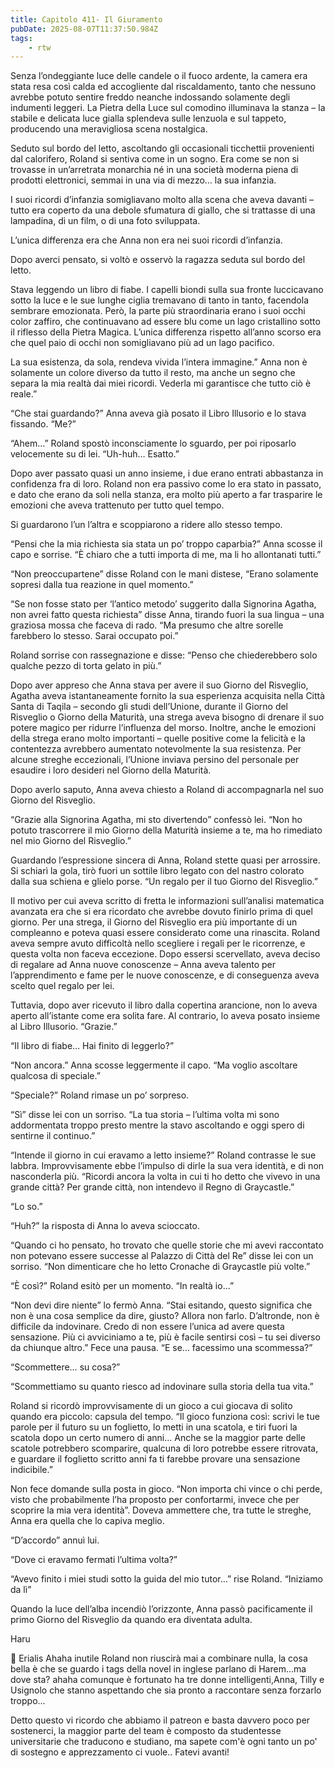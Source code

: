 ```yaml
---
title: Capitolo 411- Il Giuramento
pubDate: 2025-08-07T11:37:50.984Z
tags:
    - rtw
---
```















Senza l’ondeggiante luce delle candele o il fuoco ardente, la camera era stata resa così calda ed accogliente dal riscaldamento, tanto che nessuno avrebbe potuto sentire freddo neanche indossando solamente degli indumenti leggeri. La Pietra della Luce sul comodino illuminava la stanza – la stabile e delicata luce gialla splendeva sulle lenzuola e sul tappeto, producendo una meravigliosa scena nostalgica.


Seduto sul bordo del letto, ascoltando gli occasionali ticchettii provenienti dal calorifero, Roland si sentiva come in un sogno. Era come se non si trovasse in un’arretrata monarchia né in una società moderna piena di prodotti elettronici, semmai in una via di mezzo… la sua infanzia.


I suoi ricordi d’infanzia somigliavano molto alla scena che aveva davanti – tutto era coperto da una debole sfumatura di giallo, che si trattasse di una lampadina, di un film, o di una foto sviluppata.


L’unica differenza era che Anna non era nei suoi ricordi d’infanzia.


Dopo averci pensato, si voltò e osservò la ragazza seduta sul bordo del letto.


Stava leggendo un libro di fiabe. I capelli biondi sulla sua fronte luccicavano sotto la luce e le sue lunghe ciglia tremavano di tanto in tanto, facendola sembrare emozionata. Però, la parte più straordinaria erano i suoi occhi color zaffiro, che continuavano ad essere blu come un lago cristallino sotto il riflesso della Pietra Magica. L’unica differenza rispetto all’anno scorso era che quel paio di occhi non somigliavano più ad un lago pacifico.


La sua esistenza, da sola, rendeva vivida l’intera immagine.” Anna non è solamente un colore diverso da tutto il resto, ma anche un segno che separa la mia realtà dai miei ricordi. Vederla mi garantisce che tutto ciò è reale.”


“Che stai guardando?” Anna aveva già posato il Libro Illusorio e lo stava fissando. “Me?”


“Ahem…” Roland spostò inconsciamente lo sguardo, per poi riposarlo velocemente su di lei. “Uh-huh… Esatto.”


Dopo aver passato quasi un anno insieme, i due erano entrati abbastanza in confidenza fra di loro. Roland non era passivo come lo era stato in passato, e dato che erano da soli nella stanza, era molto più aperto a far trasparire le emozioni che aveva trattenuto per tutto quel tempo.


Si guardarono l’un l’altra e scoppiarono a ridere allo stesso tempo.


“Pensi che la mia richiesta sia stata un po’ troppo caparbia?” Anna scosse il capo e sorrise. “Ѐ chiaro che a tutti importa di me, ma li ho allontanati tutti.”


“Non preoccupartene” disse Roland con le mani distese, “Erano solamente sopresi dalla tua reazione in quel momento.”


“Se non fosse stato per ‘l’antico metodo’ suggerito dalla Signorina Agatha, non avrei fatto questa richiesta” disse Anna, tirando fuori la sua lingua – una graziosa mossa che faceva di rado. “Ma presumo che altre sorelle farebbero lo stesso. Sarai occupato poi.”


Roland sorrise con rassegnazione e disse: “Penso che chiederebbero solo qualche pezzo di torta gelato in più.”


Dopo aver appreso che Anna stava per avere il suo Giorno del Risveglio, Agatha aveva istantaneamente fornito la sua esperienza acquisita nella Città Santa di Taqila – secondo gli studi dell’Unione, durante il Giorno del Risveglio o Giorno della Maturità, una strega aveva bisogno di drenare il suo potere magico per ridurre l’influenza del morso. Inoltre, anche le emozioni della strega erano molto importanti – quelle positive come la felicità e la contentezza avrebbero aumentato notevolmente la sua resistenza. Per alcune streghe eccezionali, l’Unione inviava persino del personale per esaudire i loro desideri nel Giorno della Maturità.


Dopo averlo saputo, Anna aveva chiesto a Roland di accompagnarla nel suo Giorno del Risveglio.


“Grazie alla Signorina Agatha, mi sto divertendo” confessò lei. “Non ho potuto trascorrere il mio Giorno della Maturità insieme a te, ma ho rimediato nel mio Giorno del Risveglio.”


Guardando l’espressione sincera di Anna, Roland stette quasi per arrossire. Si schiarì la gola, tirò fuori un sottile libro legato con del nastro colorato dalla sua schiena e glielo porse. “Un regalo per il tuo Giorno del Risveglio.”


Il motivo per cui aveva scritto di fretta le informazioni sull’analisi matematica avanzata era che si era ricordato che avrebbe dovuto finirlo prima di quel giorno. Per una strega, il Giorno del Risveglio era più importante di un compleanno e poteva quasi essere considerato come una rinascita. Roland aveva sempre avuto difficoltà nello scegliere i regali per le ricorrenze, e questa volta non faceva eccezione. Dopo essersi scervellato, aveva deciso di regalare ad Anna nuove conoscenze – Anna aveva talento per l’apprendimento e fame per le nuove conoscenze, e di conseguenza aveva scelto quel regalo per lei.


Tuttavia, dopo aver ricevuto il libro dalla copertina arancione, non lo aveva aperto all’istante come era solita fare. Al contrario, lo aveva posato insieme al Libro Illusorio. “Grazie.”


“Il libro di fiabe… Hai finito di leggerlo?”


“Non ancora.” Anna scosse leggermente il capo. “Ma voglio ascoltare qualcosa di speciale.”


“Speciale?” Roland rimase un po’ sorpreso.


“Sì” disse lei con un sorriso. “La tua storia – l’ultima volta mi sono addormentata troppo presto mentre la stavo ascoltando e oggi spero di sentirne il continuo.”


“Intende il giorno in cui eravamo a letto insieme?” Roland contrasse le sue labbra. Improvvisamente ebbe l’impulso di dirle la sua vera identità, e di non nasconderla più. “Ricordi ancora la volta in cui ti ho detto che vivevo in una grande città? Per grande città, non intendevo il Regno di Graycastle.”


“Lo so.”


“Huh?” la risposta di Anna lo aveva scioccato.


“Quando ci ho pensato, ho trovato che quelle storie che mi avevi raccontato non potevano essere successe al Palazzo di Città del Re” disse lei con un sorriso. “Non dimenticare che ho letto Cronache di Graycastle più volte.”


“Ѐ così?” Roland esitò per un momento. “In realtà io…”


“Non devi dire niente” lo fermò Anna. “Stai esitando, questo significa che non è una cosa semplice da dire, giusto? Allora non farlo. D’altronde, non è difficile da indovinare. Credo di non essere l’unica ad avere questa sensazione. Più ci avviciniamo a te, più è facile sentirsi così – tu sei diverso da chiunque altro.” Fece una pausa. “E se… facessimo una scommessa?”


“Scommettere… su cosa?”


“Scommettiamo su quanto riesco ad indovinare sulla storia della tua vita.”


Roland si ricordò improvvisamente di un gioco a cui giocava di solito quando era piccolo: capsula del tempo. “Il gioco funziona così: scrivi le tue parole per il futuro su un foglietto, lo metti in una scatola, e tiri fuori la scatola dopo un certo numero di anni… Anche se la maggior parte delle scatole potrebbero scomparire, qualcuna di loro potrebbe essere ritrovata, e guardare il foglietto scritto anni fa ti farebbe provare una sensazione indicibile.” 


Non fece domande sulla posta in gioco. “Non importa chi vince o chi perde, visto che probabilmente l’ha proposto per confortarmi, invece che per scoprire la mia vera identità”. Doveva ammettere che, tra tutte le streghe, Anna era quella che lo capiva meglio.


“D’accordo” annuì lui.


“Dove ci eravamo fermati l’ultima volta?”


“Avevo finito i miei studi sotto la guida del mio tutor…” rise Roland. “Iniziamo da lì”


Quando la luce dell’alba incendiò l’orizzonte, Anna passò pacificamente il primo Giorno del Risveglio da quando era diventata adulta.






Haru






💬 Erialis Ahaha inutile Roland non riuscirà mai a combinare nulla, la cosa bella è che se guardo i tags della novel in inglese parlano di Harem...ma dove sta? ahaha comunque è fortunato ha tre donne intelligenti,Anna, Tilly e Usignolo che stanno aspettando che sia pronto a raccontare senza forzarlo troppo... 


Detto questo vi ricordo che abbiamo il patreon e basta davvero poco per sostenerci, la maggior parte del team è composto da studentesse universitarie che traducono e studiano, ma sapete com'è ogni tanto un po' di sostegno e apprezzamento ci vuole.. Fatevi avanti! 




                                


                                



